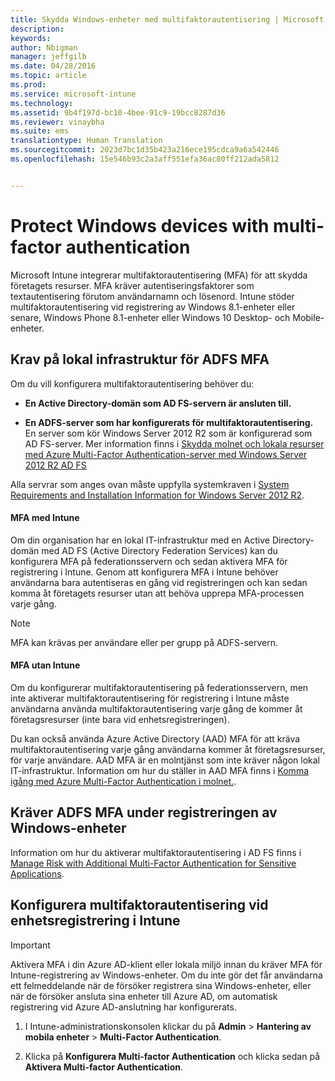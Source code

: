 ```yaml
---
title: Skydda Windows-enheter med multifaktorautentisering | Microsoft Intune
description: 
keywords: 
author: Nbigman
manager: jeffgilb
ms.date: 04/28/2016
ms.topic: article
ms.prod: 
ms.service: microsoft-intune
ms.technology: 
ms.assetid: 9b4f197d-bc10-4bee-91c9-19bcc8287d36
ms.reviewer: vinaybha
ms.suite: ems
translationtype: Human Translation
ms.sourcegitcommit: 2023d7bc1d35b423a216ece195cdca9a6a542446
ms.openlocfilehash: 15e546b93c2a3aff551efa36ac80ff212ada5812


---
```


# Protect Windows devices with multi-factor authentication
Microsoft Intune integrerar multifaktorautentisering (MFA) för att skydda företagets resurser. MFA kräver autentiseringsfaktorer som textautentisering förutom användarnamn och lösenord. Intune stöder multifaktorautentisering vid registrering av Windows 8.1-enheter eller senare, Windows Phone 8.1-enheter eller Windows 10 Desktop- och Mobile-enheter. 

## Krav på lokal infrastruktur för ADFS MFA
Om du vill konfigurera multifaktorautentisering behöver du:

-   **En Active Directory-domän som AD FS-servern är ansluten till.**

-   **En ADFS-server som har konfigurerats för multifaktorautentisering.** En server som kör Windows Server 2012 R2 som är konfigurerad som AD FS-server. Mer information finns i [Skydda molnet och lokala resurser med Azure Multi-Factor Authentication-server med Windows Server 2012 R2 AD FS](https://azure.microsoft.com/en-us/documentation/articles/multi-factor-authentication-get-started-adfs-w2k12/)

Alla servrar som anges ovan måste uppfylla systemkraven i [System Requirements and Installation Information for Windows Server 2012 R2](http://technet.microsoft.com/library/dn303418.aspx).

#### MFA med Intune
Om din organisation har en lokal IT-infrastruktur med en Active Directory-domän med AD FS (Active Directory Federation Services) kan du konfigurera MFA på federationsservern och sedan aktivera MFA för registrering i Intune. Genom att konfigurera MFA i Intune behöver användarna bara autentiseras en gång vid registreringen och kan sedan komma åt företagets resurser utan att behöva upprepa MFA-processen varje gång.

>[!NOTE]
>MFA kan krävas per användare eller per grupp på ADFS-servern.  

#### MFA utan Intune
Om du konfigurerar multifaktorautentisering på federationsservern, men inte aktiverar multifaktorautentisering för registrering i Intune måste användarna använda multifaktorautentisering varje gång de kommer åt företagsresurser (inte bara vid enhetsregistreringen).

Du kan också använda Azure Active Directory (AAD) MFA för att kräva multifaktorautentisering varje gång användarna kommer åt företagsresurser, för varje användare. AAD MFA är en molntjänst som inte kräver någon lokal IT-infrastruktur. Information om hur du ställer in AAD MFA finns i [Komma igång med Azure Multi-Factor Authentication i molnet.](https://azure.microsoft.com/en-us/documentation/articles/multi-factor-authentication-get-started-cloud/).

## Kräver ADFS MFA under registreringen av Windows-enheter
Information om hur du aktiverar multifaktorautentisering i AD FS finns i [Manage Risk with Additional Multi-Factor Authentication for Sensitive Applications](http://technet.microsoft.com/library/dn280949.aspx).

## Konfigurera multifaktorautentisering vid enhetsregistrering i Intune
>[!Important]  
>Aktivera MFA i din Azure AD-klient eller lokala miljö innan du kräver MFA för Intune-registrering av Windows-enheter. Om du inte gör det får användarna ett felmeddelande när de försöker registrera sina Windows-enheter, eller när de försöker ansluta sina enheter till Azure AD, om automatisk registrering vid Azure AD-anslutning har konfigurerats.

1.  I Intune-administrationskonsolen klickar du på **Admin** &gt; **Hantering av mobila enheter** &gt; **Multi-Factor Authentication**.

2.  Klicka på **Konfigurera Multi-factor Authentication** och klicka sedan på **Aktivera Multi-factor Authentication**.




<!--HONumber=Jun16_HO4-->


